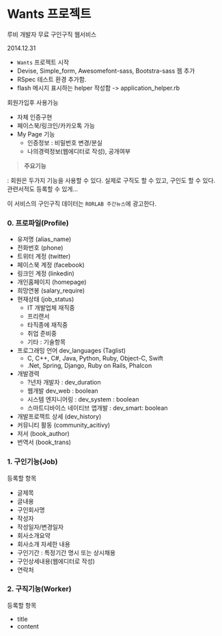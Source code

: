 # Wants 프로젝트

루비 개발자 무료 구인구직 웹서비스

2014.12.31

* `Wants` 프로젝트 시작
* Devise, Simple_form, Awesomefont-sass, Bootstra-sass 젬 추가
* RSpec 테스트 환경 추가함.
* flash 메시지 표시하는 helper 작성함 -> application_helper.rb

회원가입후 사용가능

* 자체 인증구현
* 페이스북/링크인/카카오톡 가능
* My Page 기능
  * 인증정보 : 비밀번호 변경/분실
  * 나의경력정보(웹에디터로 작성), 공개여부


> **주요기능**

: 회원은 두가지 기능을 사용할 수 있다. 실제로 구직도 할 수 있고, 구인도 할 수 있다. 관련서적도 등록할 수 있게...

이 서비스의 구인구직 데이터는 `RORLAB 주간뉴스`에 광고한다.


### 0. 프로파일(Profile)
* 유저명 (alias_name)
* 전화번호 (phone)
* 트위터 계정 (twitter)
* 페이스북 계정 (facebook)
* 링크인 계정 (linkedin)
* 개인홈페이지 (homepage)
* 희망연봉 (salary_require)
* 현재상태 (job_status)
  * IT 개발업체 재직중
  * 프리랜서
  * 타직종에 재직중
  * 취업 준비중
  * 기타 : 기술항목
* 프로그래밍 언어 dev_languages (Taglist)
  * C, C++, C#, Java, Python, Ruby, Object-C, Swift
  * .Net, Spring, Django, Ruby on Rails, Phalcon
* 개발경력
  * ?년차 개발자 : dev_duration
  * 웹개발 dev_web : boolean
  * 시스템 엔지니어링 : dev_system : boolean
  * 스마트디바이스 네이티브 앱개발 : dev_smart: boolean
* 개발프로잭트 상세  (dev_history)
* 커뮤니티 활동 (community_acitivy)
* 저서 (book_author)
* 번역서 (book_trans)

### 1. 구인기능(Job)

등록할 항목

* 글제목
* 글내용
* 구인회사명
* 작성자
* 작성일자/변경일자
* 회사소개요약
* 회사소개 자세한 내용
* 구인기간 : 특정기간 명시 또는 상시채용
* 구인상세내용(웹에디터로 작성)
* 연락처


### 2. 구직기능(Worker)

등록할 항목
* title
* content

